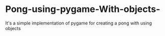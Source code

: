 # Pong-using-pygame-With-objects-
It's a simple implementation of pygame for creating a pong with using objects
